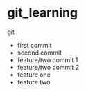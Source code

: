 # git_learning
git 

- first commit
- second commit
- feature/two commit 1
- feature/two commit 2
- feature one
- feature two
